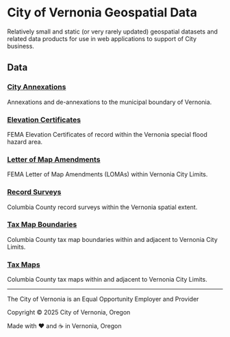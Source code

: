 # City of Vernonia Geospatial Data

Relatively small and static (or very rarely updated) geospatial datasets and related data products for use in web applications to support of City business.

## Data

### [City Annexations](city-annexations)

Annexations and de-annexations to the municipal boundary of Vernonia.

### [Elevation Certificates](elevation-certificates)

FEMA Elevation Certificates of record within the Vernonia special flood hazard area.

### [Letter of Map Amendments](letter-of-map-amendments)

FEMA Letter of Map Amendments (LOMAs) within Vernonia City Limits.

### [Record Surveys](record-surveys)

Columbia County record surveys within the Vernonia spatial extent.

### [Tax Map Boundaries](tax-map-boundaries)

Columbia County tax map boundaries within and adjacent to Vernonia City Limits.

### [Tax Maps](tax-maps)

Columbia County tax maps within and adjacent to Vernonia City Limits.

---

The City of Vernonia is an Equal Opportunity Employer and Provider

Copyright © 2025 City of Vernonia, Oregon

Made with :heart: and :coffee: in Vernonia, Oregon
